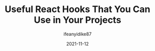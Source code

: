 ---
author: ifeanyidike87
date: 2021-11-12
permalink: false
publisher: smashingmag
tags:
  - react
  - javascript
target_url: https://www.smashingmagazine.com/2021/11/useful-react-hooks/
title: Useful React Hooks That You Can Use in Your Projects
---